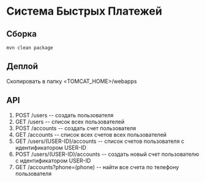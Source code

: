# Система Быстрых Платежей

## Сборка
```
mvn clean package
```

## Деплой
Скопировать в папку <TOMCAT_HOME>/webapps

## API
1. POST /users -- создать пользователя
2. GET /users -- список всех пользователей
3. POST /accounts -- создать счет пользователя
4. GET /accounts -- список всех счетов всех пользователей
5. GET /users/(USER-ID)/accounts -- список счетов пользователя с идентификатором USER-ID
6. POST /users/(USER-ID)/accounts -- создать новый счет пользователю с идентификатором USER-ID
7. GET /accounts?phone=(phone) -- найти все счета по телефону пользователя